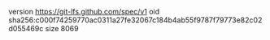 version https://git-lfs.github.com/spec/v1
oid sha256:c000f74259770ac0311a27fe32067c184b4ab55f9787f79773e82c02d055469c
size 8069
